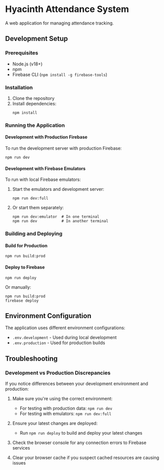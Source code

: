 # Hyacinth Attendance System

A web application for managing attendance tracking.

## Development Setup

### Prerequisites
- Node.js (v18+)
- npm
- Firebase CLI (`npm install -g firebase-tools`)

### Installation
1. Clone the repository
2. Install dependencies:
   ```
   npm install
   ```

### Running the Application

#### Development with Production Firebase
To run the development server with production Firebase:
```
npm run dev
```

#### Development with Firebase Emulators
To run with local Firebase emulators:
1. Start the emulators and development server:
   ```
   npm run dev:full
   ```
2. Or start them separately:
   ```
   npm run dev:emulator  # In one terminal
   npm run dev           # In another terminal
   ```

### Building and Deploying

#### Build for Production
```
npm run build:prod
```

#### Deploy to Firebase
```
npm run deploy
```
Or manually:
```
npm run build:prod
firebase deploy
```

## Environment Configuration

The application uses different environment configurations:

- `.env.development` - Used during local development
- `.env.production` - Used for production builds

## Troubleshooting

### Development vs Production Discrepancies

If you notice differences between your development environment and production:

1. Make sure you're using the correct environment:
   - For testing with production data: `npm run dev`
   - For testing with emulators: `npm run dev:full`

2. Ensure your latest changes are deployed:
   - Run `npm run deploy` to build and deploy your latest changes

3. Check the browser console for any connection errors to Firebase services

4. Clear your browser cache if you suspect cached resources are causing issues
